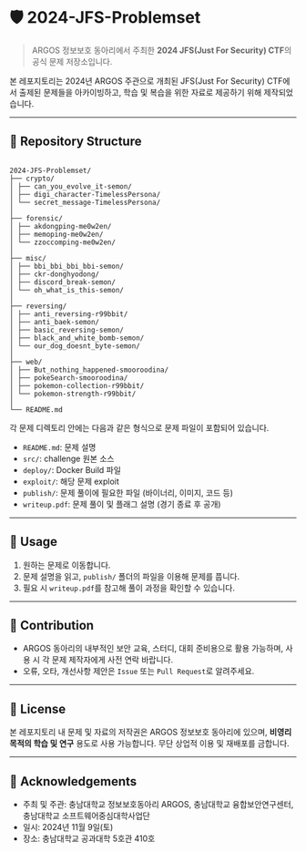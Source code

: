 # 🛡️ 2024-JFS-Problemset

> ARGOS 정보보호 동아리에서 주최한 **2024 JFS(Just For Security) CTF**의 공식 문제 저장소입니다.

본 레포지토리는 2024년 ARGOS 주관으로 개최된 JFS(Just For Security) CTF에서 출제된 문제들을 아카이빙하고, 학습 및 복습을 위한 자료로 제공하기 위해 제작되었습니다.

---

## 📁 Repository Structure

```

2024-JFS-Problemset/
├── crypto/
│ ├── can_you_evolve_it-semon/
│ ├── digi_character-TimelessPersona/
│ └── secret_message-TimelessPersona/
│
├── forensic/
│ ├── akdongping-me0w2en/
│ ├── memoping-me0w2en/
│ └── zzoccomping-me0w2en/
│
├── misc/
│ ├── bbi_bbi_bbi_bbi-semon/
│ ├── ckr-donghyodong/
│ ├── discord_break-semon/
│ └── oh_what_is_this-semon/
│
├── reversing/
│ ├── anti_reversing-r99bbit/
│ ├── anti_baek-semon/
│ ├── basic_reversing-semon/
│ ├── black_and_white_bomb-semon/
│ └── our_dog_doesnt_byte-semon/
│
├── web/
│ ├── But_nothing_happened-smooroodina/
│ ├── pokeSearch-smooroodina/
│ ├── pokemon-collection-r99bbit/
│ └── pokemon-strength-r99bbit/
│
└── README.md

```

각 문제 디렉토리 안에는 다음과 같은 형식으로 문제 파일이 포함되어 있습니다.

- `README.md`: 문제 설명
- `src/`: challenge 원본 소스
- `deploy/`: Docker Build 파일
- `exploit/`: 해당 문제 exploit
- `publish/`: 문제 풀이에 필요한 파일 (바이너리, 이미지, 코드 등)
- `writeup.pdf`: 문제 풀이 및 플래그 설명 (경기 종료 후 공개)

---

## 📌 Usage

1. 원하는 문제로 이동합니다.
2. 문제 설명을 읽고, `publish/` 폴더의 파일을 이용해 문제를 풉니다.
3. 필요 시 `writeup.pdf`를 참고해 풀이 과정을 확인할 수 있습니다.

---

## 🤝 Contribution

- ARGOS 동아리의 내부적인 보안 교육, 스터디, 대회 준비용으로 활용 가능하며, 사용 시 각 문제 제작자에게 사전 연락 바랍니다.
- 오류, 오타, 개선사항 제안은 `Issue` 또는 `Pull Request`로 알려주세요.

---

## 📜 License

본 레포지토리 내 문제 및 자료의 저작권은 ARGOS 정보보호 동아리에 있으며, **비영리 목적의 학습 및 연구** 용도로 사용 가능합니다. 무단 상업적 이용 및 재배포를 금합니다.

---

## 🙌 Acknowledgements

- 주최 및 주관: 충남대학교 정보보호동아리 ARGOS, 충남대학교 융합보안연구센터, 충남대학교 소프트웨어중심대학사업단
- 일시: 2024년 11월 9일(토)
- 장소: 충남대학교 공과대학 5호관 410호